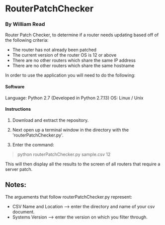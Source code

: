 # RouterPatchChecker
### By William Read
Router Patch Checker, to determine if a router needs updating based off of the following criteria:
* The router has not already been patched
* The current version of the router OS is 12 or above
* There are no other routers which share the same IP address
* There are no other routers which share the same hostname

In order to use the application you will need to do the following:
#### Software
Language: Python 2.7 (Developed in Python 2.7.13)
OS: Linux / Unix

#### Instructions
1. Download and extract the repository.

2. Next open up a terminal window in the directory with the 'routerPatchChecker.py'.

3. Enter the command:
> python routerPatchChecker.py sample.csv 12


This will then display all the results to the screen of all routers that require a server patch.

## Notes:
The arguements that follow routerPatchChecker.py represent:
* CSV Name and Location --> enter the directory and name of your csv document.
* Systems Version --> enter the version on which you filter through.

